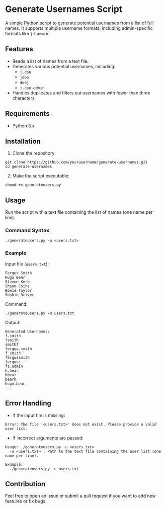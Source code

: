 # Generate Usernames Script

A simple Python script to generate potential usernames from a list of full names. It supports multiple username formats, including admin-specific formats like `jd.admin`.

## Features
- Reads a list of names from a text file.
- Generates various potential usernames, including:
  - `j.doe`
  - `jdoe`
  - `doej`
  - `j.doe.admin`
- Handles duplicates and filters out usernames with fewer than three characters.

## Requirements
- Python 3.x

## Installation
1. Clone the repository:
```
git clone https://github.com/yourusername/generate-usernames.git
cd generate-usernames
```
2. Make the script executable:
```
chmod +x generateusers.py
```

## Usage
Run the script with a text file containing the list of names (one name per line).

### Command Syntax
```
./generateusers.py -u <users.txt>
```

### Example
Input file (`users.txt`):
```
Fergus Smith
Hugo Bear
Steven Kerb
Shaun Coins
Bowie Taylor
Sophie Driver
```

Command:
```
./generateusers.py -u users.txt
```

Output:
```
Generated Usernames:
f.smith
fsmith
smithf
fergus.smith
f_smith
fergussmith
ferguss
fs.admin
h.bear
hbear
bearh
hugo.bear
...
```

## Error Handling
- If the input file is missing:
```
Error: The file '<users.txt>' does not exist. Please provide a valid user list.
```
- If incorrect arguments are passed:
```
Usage: ./generateusers.py -u <users.txt>
  -u <users.txt> : Path to the text file containing the user list (one name per line).

Example:
  ./generateusers.py -u users.txt
```

## Contribution
Feel free to open an issue or submit a pull request if you want to add new features or fix bugs.



